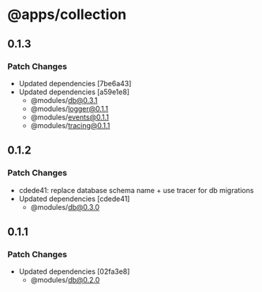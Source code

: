 # @apps/collection

## 0.1.3

### Patch Changes

- Updated dependencies [7be6a43]
- Updated dependencies [a59e1e8]
  - @modules/db@0.3.1
  - @modules/logger@0.1.1
  - @modules/events@0.1.1
  - @modules/tracing@0.1.1

## 0.1.2

### Patch Changes

- cdede41: replace database schema name + use tracer for db migrations
- Updated dependencies [cdede41]
  - @modules/db@0.3.0

## 0.1.1

### Patch Changes

- Updated dependencies [02fa3e8]
  - @modules/db@0.2.0
